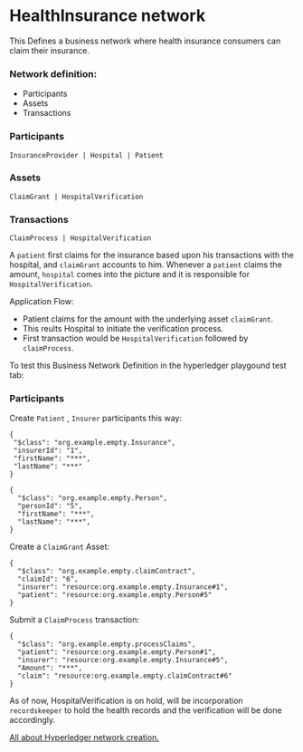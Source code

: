 
# HealthInsurance network

This Defines a business network where health insurance consumers can claim their insurance.

### Network definition:
  - Participants
  - Assets
  - Transactions

### Participants 
    InsuranceProvider | Hospital | Patient
### Assets
    ClaimGrant | HospitalVerification 
### Transactions
    ClaimProcess | HospitalVerification
A ```patient``` first claims for the insurance based upon his transactions with the hospital, and ```claimGrant``` accounts to him.
Whenever a ```patient``` claims the amount, ```hospital``` comes into the picture and it is responsible for ```HospitalVerification```.

Application Flow:
  - Patient claims for the amount with the underlying asset ```claimGrant```.
  - This reults Hospital to initiate the verification process.
  - First transaction would be ```HospitalVerification``` followed by ```claimProcess```.

To test this Business Network Definition in the hyperledger playgound test tab:

### Participants
 Create ```Patient``` , ```Insurer``` participants this way:
 ```
 {
  "$class": "org.example.empty.Insurance",
  "insurerId": "1",
  "firstName": "***",
  "lastName": "***"
} 
```
```
{
  "$class": "org.example.empty.Person",
  "personId": "5",
  "firstName": "***",
  "lastName": "***",
}
```
Create a ```ClaimGrant``` Asset:
```
{
  "$class": "org.example.empty.claimContract",
  "claimId": "6",
  "insurer": "resource:org.example.empty.Insurance#1",
  "patient": "resource:org.example.empty.Person#5"
}
```
Submit a ```ClaimProcess``` transaction:
```
{
  "$class": "org.example.empty.processClaims",
  "patient": "resource:org.example.empty.Person#1",
  "insurer": "resource:org.example.empty.Insurance#5",
  "Amount": "***",
  "claim": "resource:org.example.empty.claimContract#6"
}
```
As of now, HospitalVerification is on hold, will be incorporation ```recordskeeper``` to hold the health records and the verification will be done accordingly.

[All about Hyperledger network creation.](https://hyperledger.github.io/composer/latest/installing/installing-index)
